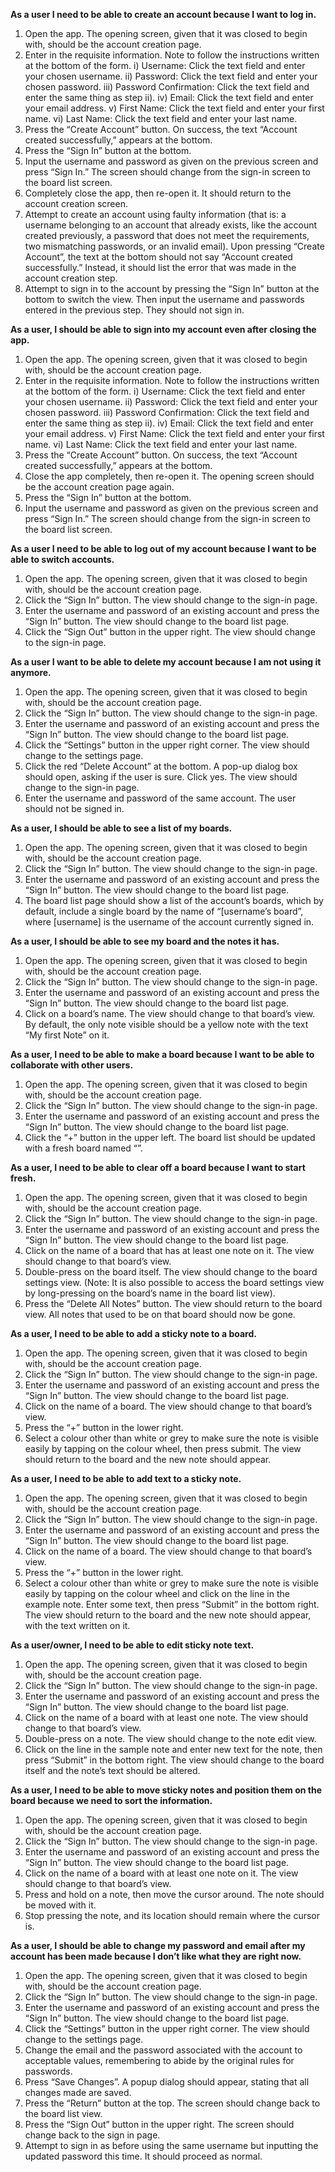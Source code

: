 **As a user I need to be able to create an account because I want to log in.**
1. Open the app. The opening screen, given that it was closed to begin with, should be the account creation page.
2. Enter in the requisite information. Note to follow the instructions written at the bottom of the form.
    i) Username: Click the text field and enter your chosen username.
    ii) Password: Click the text field and enter your chosen password.
    iii) Password Confirmation: Click the text field and enter the same thing as step ii).
    iv) Email: Click the text field and enter your email address.
    v) First Name: Click the text field and enter your first name.
    vi) Last Name: Click the text field and enter your last name.
3. Press the “Create Account” button. On success, the text “Account created successfully,” appears at the bottom. 
4. Press the “Sign In” button at the bottom.
5. Input the username and password as given on the previous screen and press “Sign In.” The screen should change from the sign-in screen to the board list screen.
6. Completely close the app, then re-open it. It should return to the account creation screen.
7. Attempt to create an account using faulty information (that is: a username belonging to an account that already exists, like the account created previously, a password that does not meet the requirements, two mismatching passwords, or an invalid email). Upon pressing “Create Account”, the text at the bottom should not say “Account created successfully.” Instead, it should list the error that was made in the account creation step.
8. Attempt to sign in to the account by pressing the “Sign In” button at the bottom to switch the view. Then input the username and passwords entered in the previous step. They should not sign in.


**As a user, I should be able to sign into my account even after closing the app.**
1. Open the app. The opening screen, given that it was closed to begin with, should be the account creation page.
2. Enter in the requisite information. Note to follow the instructions written at the bottom of the form.
    i) Username: Click the text field and enter your chosen username.
    ii) Password: Click the text field and enter your chosen password.
    iii) Password Confirmation: Click the text field and enter the same thing as step ii).
    iv) Email: Click the text field and enter your email address.
    v) First Name: Click the text field and enter your first name.
    vi) Last Name: Click the text field and enter your last name.
3. Press the “Create Account” button. On success, the text “Account created successfully,” appears at the bottom. 
4. Close the app completely, then re-open it. The opening screen should be the account creation page again.
5. Press the “Sign In” button at the bottom.
6. Input the username and password as given on the previous screen and press “Sign In.” The screen should change from the sign-in screen to the board list screen.


**As a user I need to be able to log out of my account because I want to be able to switch accounts.**
1. Open the app. The opening screen, given that it was closed to begin with, should be the account creation page.
2. Click the “Sign In” button. The view should change to the sign-in page.
3. Enter the username and password of an existing account and press the “Sign In” button. The view should change to the board list page.
4. Click the “Sign Out” button in the upper right. The view should change to the sign-in page.


**As a user I want to be able to delete my account because I am not using it anymore.**
1. Open the app. The opening screen, given that it was closed to begin with, should be the account creation page.
2. Click the “Sign In” button. The view should change to the sign-in page.
3. Enter the username and password of an existing account and press the “Sign In” button. The view should change to the board list page.
4. Click the “Settings” button in the upper right corner. The view should change to the settings page.
5. Click the red “Delete Account” at the bottom. A pop-up dialog box should open, asking if the user is sure. Click yes. The view should change to the sign-in page.
6. Enter the username and password of the same account. The user should not be signed in.


**As a user, I should be able to see a list of my boards.**
1. Open the app. The opening screen, given that it was closed to begin with, should be the account creation page.
2. Click the “Sign In” button. The view should change to the sign-in page.
3. Enter the username and password of an existing account and press the “Sign In” button. The view should change to the board list page.
4. The board list page should show a list of the account’s boards, which by default, include a single board by the name of “[username’s board”, where [username] is the username of the account currently signed in.


**As a user, I should be able to see my board and the notes it has.**
1. Open the app. The opening screen, given that it was closed to begin with, should be the account creation page.
2. Click the “Sign In” button. The view should change to the sign-in page.
3. Enter the username and password of an existing account and press the “Sign In” button. The view should change to the board list page.
4. Click on a board’s name. The view should change to that board’s view. By default, the only note visible should be a yellow note with the text “My first Note” on it.


**As a user, I need to be able to make a board because I want to be able to collaborate with other users.**
1. Open the app. The opening screen, given that it was closed to begin with, should be the account creation page.
2. Click the “Sign In” button. The view should change to the sign-in page.
3. Enter the username and password of an existing account and press the “Sign In” button. The view should change to the board list page.
4. Click the “+” button in the upper left. The board list should be updated with a fresh board named “<NEW BOARD>”.


**As a user, I need to be able to clear off a board because I want to start fresh.**
1. Open the app. The opening screen, given that it was closed to begin with, should be the account creation page.
2. Click the “Sign In” button. The view should change to the sign-in page.
3. Enter the username and password of an existing account and press the “Sign In” button. The view should change to the board list page.
4. Click on the name of a board that has at least one note on it. The view should change to that board’s view.
5. Double-press on the board itself. The view should change to the board settings view. (Note: It is also possible to access the board settings view by long-pressing on the board’s name in the board list view).
6. Press the “Delete All Notes” button. The view should return to the board view. All notes that used to be on that board should now be gone.


**As a user, I need to be able to add a sticky note to a board.**
1. Open the app. The opening screen, given that it was closed to begin with, should be the account creation page.
2. Click the “Sign In” button. The view should change to the sign-in page.
3. Enter the username and password of an existing account and press the “Sign In” button. The view should change to the board list page.
4. Click on the name of a board. The view should change to that board’s view.
5. Press the “+” button in the lower right.
6. Select a colour other than white or grey to make sure the note is visible easily by tapping on the colour wheel, then press submit. The view should return to the board and the new note should appear.


**As a user, I need to be able to add text to a sticky note.**
1. Open the app. The opening screen, given that it was closed to begin with, should be the account creation page.
2. Click the “Sign In” button. The view should change to the sign-in page.
3. Enter the username and password of an existing account and press the “Sign In” button. The view should change to the board list page.
4. Click on the name of a board. The view should change to that board’s view.
5. Press the “+” button in the lower right.
6. Select a colour other than white or grey to make sure the note is visible easily by tapping on the colour wheel and click on the line in the example note. Enter some text, then press “Submit” in the bottom right. The view should return to the board and the new note should appear, with the text written on it.


**As a user/owner, I need to be able to edit sticky note text.**
1. Open the app. The opening screen, given that it was closed to begin with, should be the account creation page.
2. Click the “Sign In” button. The view should change to the sign-in page.
3. Enter the username and password of an existing account and press the “Sign In” button. The view should change to the board list page.
4. Click on the name of a board with at least one note. The view should change to that board’s view.
5. Double-press on a note. The view should change to the note edit view.
6. Click on the line in the sample note and enter new text for the note, then press “Submit” in the bottom right. The view should change to the board itself and the note’s text should be altered.


**As a user, I need to be able to move sticky notes and position them on the board because we need to sort the information.**
1. Open the app. The opening screen, given that it was closed to begin with, should be the account creation page.
2. Click the “Sign In” button. The view should change to the sign-in page.
3. Enter the username and password of an existing account and press the “Sign In” button. The view should change to the board list page.
4. Click on the name of a board with at least one note on it. The view should change to that board’s view.
5. Press and hold on a note, then move the cursor around. The note should be moved with it.
6. Stop pressing the note, and its location should remain where the cursor is.


**As a user, I should be able to change my password and email after my account has been made because I don’t like what they are right now.**
1. Open the app. The opening screen, given that it was closed to begin with, should be the account creation page.
2. Click the “Sign In” button. The view should change to the sign-in page.
3. Enter the username and password of an existing account and press the “Sign In” button. The view should change to the board list page.
4. Click the “Settings” button in the upper right corner. The view should change to the settings page.
5. Change the email and the password associated with the account to acceptable values, remembering to abide by the original rules for passwords.
6. Press “Save Changes”. A popup dialog should appear, stating that all changes made are saved.
7. Press the “Return” button at the top. The screen should change back to the board list view.
8. Press the “Sign Out” button in the upper right. The screen should change back to the sign in page.
9. Attempt to sign in as before using the same username but inputting the updated password this time. It should proceed as normal.
